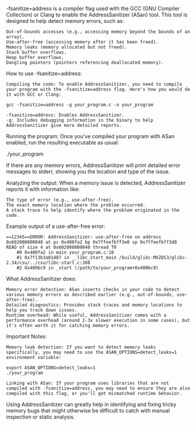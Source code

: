 -fsanitize=address is a compiler flag used with the GCC (GNU Compiler Collection) or Clang to enable the AddressSanitizer (ASan) tool. This tool is designed to help detect memory errors, such as:

    Out-of-bounds accesses (e.g., accessing memory beyond the bounds of an array).
    Use-after-free (accessing memory after it has been freed).
    Memory leaks (memory allocated but not freed).
    Stack buffer overflows.
    Heap buffer overflows.
    Dangling pointers (pointers referencing deallocated memory).

How to use -fsanitize=address:

    Compiling the code: To enable AddressSanitizer, you need to compile your program with the -fsanitize=address flag. Here's how you would do it with GCC or Clang:

    gcc -fsanitize=address -g your_program.c -o your_program

    -fsanitize=address: Enables AddressSanitizer.
    -g: Includes debugging information in the binary to help AddressSanitizer give more detailed reports.

Running the program: Once you've compiled your program with ASan enabled, run the resulting executable as usual:

./your_program

If there are any memory errors, AddressSanitizer will print detailed error messages to stderr, showing you the location and type of the issue.

Analyzing the output: When a memory issue is detected, AddressSanitizer reports it with information like:

    The type of error (e.g., use-after-free).
    The exact memory location where the problem occurred.
    A stack trace to help identify where the problem originated in the code.

Example output of a use-after-free error:

    ==12345==ERROR: AddressSanitizer: use-after-free on address 0x602000000040 at pc 0x400fa2 bp 0x7ffeefbff3e0 sp 0x7ffeefbff3d8
    READ of size 4 at 0x602000000040 thread T0
        #0 0x400fa2 in main your_program.c:10
        #1 0x7f13b3a01487 in __libc_start_main /build/glibc-MXZQS3/glibc-2.34/csu/../csu/libc-start.c:308
        #2 0x400bc9 in _start (/path/to/your_program+0x400bc9)

What AddressSanitizer does:

    Memory error detection: ASan inserts checks in your code to detect various memory errors as described earlier (e.g., out-of-bounds, use-after-free).
    Detailed diagnostics: Provides stack traces and memory locations to help you track down issues.
    Runtime overhead: While useful, AddressSanitizer comes with a performance overhead (around 2-3x slower execution in some cases), but it's often worth it for catching memory errors.

Important Notes:

    Memory leak detection: If you want to detect memory leaks specifically, you may need to use the ASAN_OPTIONS=detect_leaks=1 environment variable:

    export ASAN_OPTIONS=detect_leaks=1
    ./your_program

    Linking with ASan: If your program uses libraries that are not compiled with -fsanitize=address, you may need to ensure they are also compiled with this flag, or you'll get mismatched runtime behavior.

Using AddressSanitizer can greatly help in identifying and fixing tricky memory bugs that might otherwise be difficult to catch with manual inspection or static analysis.
